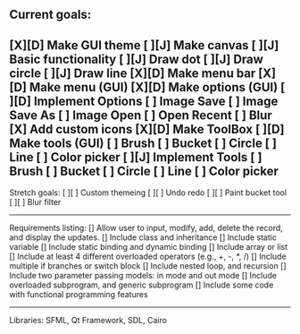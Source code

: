 Current goals:
---------------------------------
[X][D] Make GUI theme
[ ][J] Make canvas
    [ ][J] Basic functionality
        [ ][J] Draw dot
        [ ][J] Draw circle
        [ ][J] Draw line
[X][D] Make menu bar
    [X][D] Make menu (GUI)
    [X][D] Make options (GUI)
        [ ][D] Implement Options
            [ ] Image Save
            [ ] Image Save As
            [ ] Image Open
                [ ] Open Recent
            [ ] Blur
    [X] Add custom icons
[X][D] Make ToolBox
    [ ][D] Make tools (GUI)
        [ ] Brush
        [ ] Bucket
        [ ] Circle
        [ ] Line
        [ ] Color picker
    [ ][J] Implement Tools
        [ ] Brush
        [ ] Bucket
        [ ] Circle
        [ ] Line
        [ ] Color picker
---------------------------------
Stretch goals:
[ ][ ] Custom themeing
[ ][ ] Undo redo
[ ][ ] Paint bucket tool
[ ][ ] Blur filter

---------------------------------
Requirements listing:
[] Allow user to input, modify, add, delete the record, and display the updates. 
[] Include class and inheritance 
[] Include static variable 
[] Include static binding and dynamic binding
[] Include array or list
[] Include at least 4 different overloaded operators (e.g., +, -, *, /)
[] Include multiple if branches or switch block
[] Include nested loop, and recursion
[] Include two parameter passing models:  in mode and out mode
[] Include overloaded subprogram, and generic subprogram
[] Include some code with functional programming features

---------------------------------
Libraries: SFML, Qt Framework, SDL, Cairo
